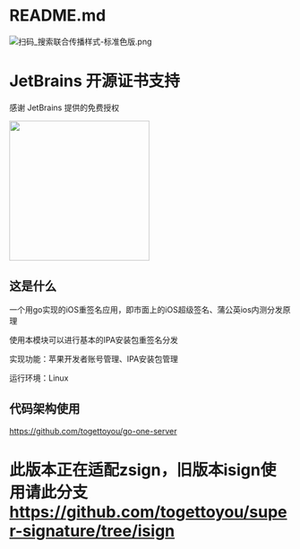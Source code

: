 # README.md

![扫码_搜索联合传播样式-标准色版.png](https://cdn.nlark.com/yuque/0/2021/png/1077776/1612960247290-a878d022-cdd1-4f8b-ad39-98bafbe48894.png#align=left&display=inline&height=624&margin=%5Bobject%20Object%5D&name=%E6%89%AB%E7%A0%81_%E6%90%9C%E7%B4%A2%E8%81%94%E5%90%88%E4%BC%A0%E6%92%AD%E6%A0%B7%E5%BC%8F-%E6%A0%87%E5%87%86%E8%89%B2%E7%89%88.png&originHeight=624&originWidth=2092&size=5221770&status=done&style=none&width=2092#id=DA281&originHeight=624&originWidth=2092&originalType=binary&status=done&style=none#id=GqhuE&originHeight=624&originWidth=2092&originalType=binary&ratio=1&status=done&style=none)

# JetBrains 开源证书支持

感谢 JetBrains 提供的免费授权

<a href="https://www.jetbrains.com/?from=togettoyou" target="_blank"><img src="https://user-images.githubusercontent.com/55381228/127271051-14879011-41dd-4d1b-88a2-1591925b51de.png" width="250" align="middle"/></a>

## 这是什么

一个用go实现的iOS重签名应用，即市面上的iOS超级签名、蒲公英ios内测分发原理

使用本模块可以进行基本的IPA安装包重签名分发

实现功能：苹果开发者账号管理、IPA安装包管理

运行环境：Linux

## 代码架构使用

https://github.com/togettoyou/go-one-server

# 此版本正在适配zsign，旧版本isign使用请此分支 https://github.com/togettoyou/super-signature/tree/isign